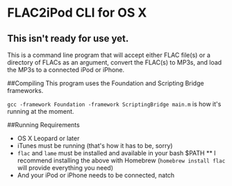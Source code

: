 # FLAC2iPod CLI for OS X

## This isn't ready for use yet.

This is a command line program that will accept either FLAC file(s) or a 
directory of FLACs as an argument, convert the FLAC(s) to MP3s, and load
the MP3s to a connected iPod or iPhone.

##Compiling
This program uses the Foundation and Scripting Bridge frameworks.

`gcc -framework Foundation -framework ScriptingBridge main.m` is how it's
running at the moment.

##Running Requirements
* OS X Leopard or later
* iTunes must be running (that's how it has to be, sorry)
* `flac` and `lame` must be installed and available in your bash $PATH
** I recommend installing the above with Homebrew (`homebrew install flac` will provide everything you need)
* And your iPod or iPhone needs to be connected, natch
